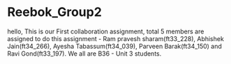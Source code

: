# Reebok_Group2
hello, This is our First collaboration assignment, total 5 members are assigned to do this assignment - Ram pravesh sharam(ft33_228), Abhishek Jain(ft34_266), Ayesha Tabassum(ft34_039), Parveen Barak(ft34_150) and Ravi Gond(ft33_197). We all are B36 - Unit 3 students. 
